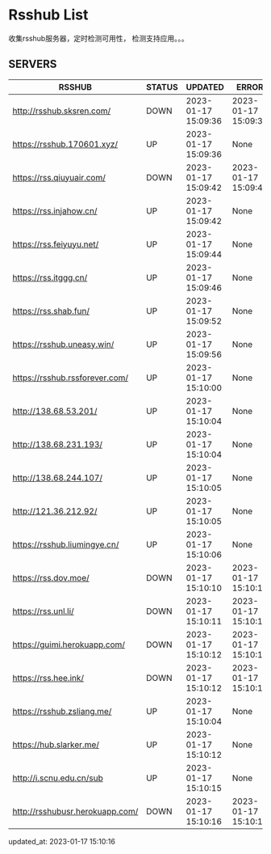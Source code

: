 # Rsshub List

收集rsshub服务器，定时检测可用性， 检测支持应用。。。


## SERVERS

|  RSSHUB   | STATUS  | UPDATED  | ERROR  | TWITTER |  
|  ----  | ----  | ----  | ----  | ---- |  
| http://rsshub.sksren.com/ | DOWN | 2023-01-17 15:09:36 | 2023-01-17 15:09:36 |  
| https://rsshub.170601.xyz/ | UP | 2023-01-17 15:09:36 | None |OK|  
| https://rss.qiuyuair.com/ | DOWN | 2023-01-17 15:09:42 | 2023-01-17 15:09:42 |  
| https://rss.injahow.cn/ | UP | 2023-01-17 15:09:42 | None ||  
| https://rss.feiyuyu.net/ | UP | 2023-01-17 15:09:44 | None |OK|  
| https://rss.itggg.cn/ | UP | 2023-01-17 15:09:46 | None ||  
| https://rss.shab.fun/ | UP | 2023-01-17 15:09:52 | None |OK|  
| https://rsshub.uneasy.win/ | UP | 2023-01-17 15:09:56 | None |OK|  
| https://rsshub.rssforever.com/ | UP | 2023-01-17 15:10:00 | None |OK|  
| http://138.68.53.201/ | UP | 2023-01-17 15:10:04 | None ||  
| http://138.68.231.193/ | UP | 2023-01-17 15:10:04 | None ||  
| http://138.68.244.107/ | UP | 2023-01-17 15:10:05 | None ||  
| http://121.36.212.92/ | UP | 2023-01-17 15:10:05 | None ||  
| https://rsshub.liumingye.cn/ | UP | 2023-01-17 15:10:06 | None |OK|  
| https://rss.dov.moe/ | DOWN | 2023-01-17 15:10:10 | 2023-01-17 15:10:10 |  
| https://rss.unl.li/ | DOWN | 2023-01-17 15:10:11 | 2023-01-17 15:10:11 |  
| https://guimi.herokuapp.com/ | DOWN | 2023-01-17 15:10:12 | 2023-01-17 15:10:12 |  
| https://rss.hee.ink/ | DOWN | 2023-01-17 15:10:12 | 2023-01-17 15:10:12 |  
| https://rsshub.zsliang.me/ | UP | 2023-01-17 15:10:04 | None |OK|  
| https://hub.slarker.me/ | UP | 2023-01-17 15:10:12 | None |OK|  
| http://i.scnu.edu.cn/sub | UP | 2023-01-17 15:10:15 | None ||  
| http://rsshubusr.herokuapp.com/ | DOWN | 2023-01-17 15:10:16 | 2023-01-17 15:10:16 |  
  

updated_at: 2023-01-17 15:10:16  
